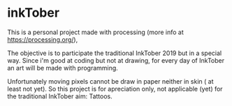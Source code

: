 # inkTober

This is a personal project made with processing (more info at https://processing.org/),

The objective is to participate the traditional InkTober 2019 but in a special way. Since i'm good at coding but not at drawing, for every day of InkTober an art will be made with programming.

Unfortunately moving pixels cannot be draw in paper neither in skin ( at least not yet). So this project is for apreciation only, not applicable (yet) for the traditional InkTober aim: Tattoos.
